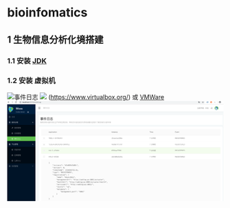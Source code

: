 # bioinfomatics
## 1 生物信息分析化境搭建
### 1.1 安装 [JDK](https://www.oracle.com/technetwork/java/javase/downloads/jdk11-downloads-5066655.html)
### 1.2 安装 虚拟机 
![事件日志](https://www.virtualbox.org/graphics/button60.png)
![](https://www.virtualbox.org/graphics/button60.png)
(https://www.virtualbox.org/) 或 [VMWare](https://www.vmware.com/go/getworkstation-win)
![事件日志](https://raw.githubusercontent.com/SoftwareKing/cdn/master/images/me20190410195322.png)
